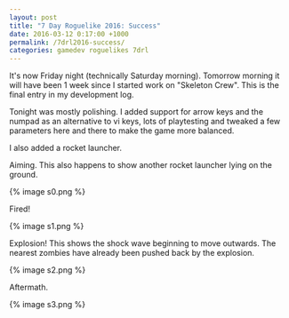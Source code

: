 ```yaml
---
layout: post
title: "7 Day Roguelike 2016: Success"
date: 2016-03-12 0:17:00 +1000
permalink: /7drl2016-success/
categories: gamedev roguelikes 7drl
---
```


It's now Friday night (technically Saturday morning). Tomorrow morning it will have been 1 week since I
started work on "Skeleton Crew". This is the final entry in my development log.

Tonight was mostly polishing. I added support for arrow keys and the numpad as
an alternative to vi keys, lots of playtesting and tweaked a few parameters here
and there to make the game more balanced.

I also added a rocket launcher.

Aiming. This also happens to show another rocket launcher lying on the ground.

{% image s0.png %}

Fired!

{% image s1.png %}

Explosion! This shows the shock wave beginning to move outwards. The nearest
zombies have already been pushed back by the explosion.

{% image s2.png %}

Aftermath.

{% image s3.png %}

